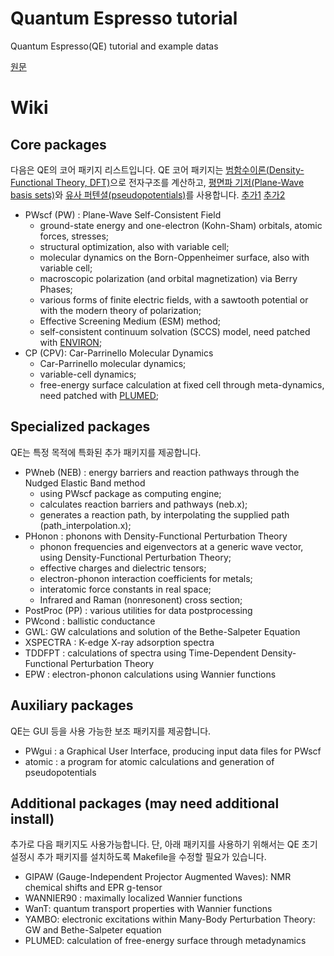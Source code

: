 # Quantum Espresso tutorial
Quantum Espresso(QE) tutorial and example datas

[원문](http://www.quantum-espresso.org/resources/users-manual)

# Wiki
## Core packages
다음은 QE의 코어 패키지 리스트입니다. QE 코어 패키지는 [범함수이론(Density-Functional Theory, DFT)](https://en.wikipedia.org/wiki/Density_functional_theory)으로 전자구조를 계산하고, [평면파 기저(Plane-Wave basis sets)](https://www.tcm.phy.cam.ac.uk/castep/documentation/WebHelp/content/modules/castep/thcastepplanebasis.htm)와 [유사 퍼텐셜(pseudopotentials)](https://en.wikipedia.org/wiki/Pseudopotential)를 사용합니다. [추가1](https://nwchemgit.github.io/pw-lecture.pdf) [추가2](https://www.phenix.cnrs.fr/IMG/pdf/dft-pw.pdf)

- PWscf (PW) : Plane-Wave Self-Consistent Field
   - ground-state energy and one-electron (Kohn-Sham) orbitals, atomic forces, stresses;
   - structural optimization, also with variable cell;
   - molecular dynamics on the Born-Oppenheimer surface, also with variable cell;
   - macroscopic polarization (and orbital magnetization) via Berry Phases;
   - various forms of finite electric fields, with a sawtooth potential or with the modern theory of polarization;
   - Effective Screening Medium (ESM) method;
   - self-consistent continuum solvation (SCCS) model, need patched with [ENVIRON](http://www.quantum-environ.org/);
- CP (CPV): Car-Parrinello Molecular Dynamics
   - Car-Parrinello molecular dynamics;
   - variable-cell dynamics;
   - free-energy surface calculation at fixed cell through meta-dynamics, need patched with [PLUMED](https://www.plumed.org/); 

## Specialized packages
QE는 특정 목적에 특화된 추가 패키지를 제공합니다.

- PWneb (NEB) : energy barriers and reaction pathways through the Nudged Elastic Band method
   - using PWscf package as computing engine;
   - calculates reaction barriers and pathways (neb.x);
   - generates a reaction path, by interpolating the supplied path (path_interpolation.x);
- PHonon : phonons with Density-Functional Perturbation Theory
   - phonon frequencies and eigenvectors at a generic wave vector, using Density-Functional Perturbation Theory;
   - effective charges and dielectric tensors;
   - electron-phonon interaction coefficients for metals;
   - interatomic force constants in real space;
   - Infrared and Raman (nonresonent) cross section;
- PostProc (PP) : various utilities for data postprocessing
- PWcond : ballistic conductance
- GWL: GW calculations and solution of the Bethe-Salpeter Equation
- XSPECTRA : K-edge X-ray adsorption spectra
- TDDFPT : calculations of spectra using Time-Dependent Density-Functional Perturbation Theory
- EPW : electron-phonon calculations using Wannier functions

## Auxiliary packages
QE는 GUI 등을 사용 가능한 보조 패키지를 제공합니다.
- PWgui : a Graphical User Interface, producing input data files for PWscf
- atomic : a program for atomic calculations and generation of pseudopotentials

## Additional packages (may need additional install)
추가로 다음 패키지도 사용가능합니다. 단, 아래 패키지를 사용하기 위해서는 QE 초기 설정시 추가 패키지를 설치하도록 Makefile을 수정할 필요가 있습니다.

- GIPAW (Gauge-Independent Projector Augmented Waves): NMR chemical shifts and EPR g-tensor
- WANNIER90 : maximally localized Wannier functions
- WanT: quantum transport properties with Wannier functions
- YAMBO: electronic excitations within Many-Body Perturbation Theory: GW and Bethe-Salpeter equation
- PLUMED: calculation of free-energy surface through metadynamics
